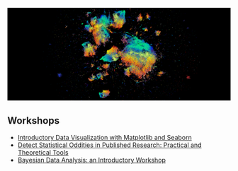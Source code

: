 <p align="center">
  <img src="https://github.com/vb690/vb690/blob/main/images/banner.png"  width="1000" />
</p>

## Workshops 
* [Introductory Data Visualization with Matplotlib and Seaborn](https://github.com/vb690/data_viz_python/blob/master/README.md) 
* [Detect Statistical Oddities in Published Research: Practical and Theoretical Tools](https://github.com/ozvar/research_workshop)
* [Bayesian Data Analysis: an Introductory Workshop](https://github.com/vb690/introduction_bayesian_analysis)
